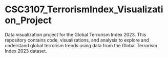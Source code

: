 # CSC3107_TerrorismIndex_Visualization_Project
Data visualization project for the Global Terrorism Index 2023. This repository contains code, visualizations, and analysis to explore and understand global terrorism trends using data from the Global Terrorism Index 2023 dataset.
